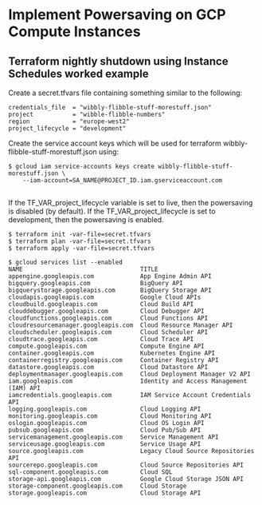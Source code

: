 # Implement Powersaving on GCP Compute Instances

## Terraform nightly shutdown using Instance Schedules worked example

Create a secret.tfvars file containing something similar to the following:

```
credentials_file  = "wibbly-flibble-stuff-morestuff.json"
project           = "wibble-flibble-numbers"
region            = "europe-west2"
project_lifecycle = "development"
```

Create the  service account keys which will be used for terraform wibbly-flibble-stuff-morestuff.json using:
```
$ gcloud iam service-accounts keys create wibbly-flibble-stuff-morestuff.json \
    --iam-account=SA_NAME@PROJECT_ID.iam.gserviceaccount.com 
```
##
If the TF_VAR_project_lifecycle variable is set to live, then the powersaving is disabled (by default). If the TF_VAR_project_lifecycle is set to development, then the powersaving is enabled.

```
$ terraform init -var-file=secret.tfvars
$ terraform plan -var-file=secret.tfvars
$ terraform apply -var-file=secret.tfvars
```

```
$ gcloud services list --enabled
NAME                                 TITLE
appengine.googleapis.com             App Engine Admin API
bigquery.googleapis.com              BigQuery API
bigquerystorage.googleapis.com       BigQuery Storage API
cloudapis.googleapis.com             Google Cloud APIs
cloudbuild.googleapis.com            Cloud Build API
clouddebugger.googleapis.com         Cloud Debugger API
cloudfunctions.googleapis.com        Cloud Functions API
cloudresourcemanager.googleapis.com  Cloud Resource Manager API
cloudscheduler.googleapis.com        Cloud Scheduler API
cloudtrace.googleapis.com            Cloud Trace API
compute.googleapis.com               Compute Engine API
container.googleapis.com             Kubernetes Engine API
containerregistry.googleapis.com     Container Registry API
datastore.googleapis.com             Cloud Datastore API
deploymentmanager.googleapis.com     Cloud Deployment Manager V2 API
iam.googleapis.com                   Identity and Access Management (IAM) API
iamcredentials.googleapis.com        IAM Service Account Credentials API
logging.googleapis.com               Cloud Logging API
monitoring.googleapis.com            Cloud Monitoring API
oslogin.googleapis.com               Cloud OS Login API
pubsub.googleapis.com                Cloud Pub/Sub API
servicemanagement.googleapis.com     Service Management API
serviceusage.googleapis.com          Service Usage API
source.googleapis.com                Legacy Cloud Source Repositories API
sourcerepo.googleapis.com            Cloud Source Repositories API
sql-component.googleapis.com         Cloud SQL
storage-api.googleapis.com           Google Cloud Storage JSON API
storage-component.googleapis.com     Cloud Storage
storage.googleapis.com               Cloud Storage API
```

